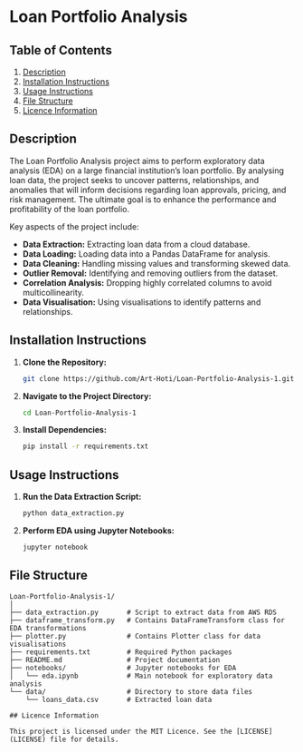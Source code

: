# Loan Portfolio Analysis

## Table of Contents
1. [Description](#description)
2. [Installation Instructions](#installation-instructions)
3. [Usage Instructions](#usage-instructions)
4. [File Structure](#file-structure)
5. [Licence Information](#licence-information)

## Description

The Loan Portfolio Analysis project aims to perform exploratory data analysis (EDA) on a large financial institution’s loan portfolio. By analysing loan data, the project seeks to uncover patterns, relationships, and anomalies that will inform decisions regarding loan approvals, pricing, and risk management. The ultimate goal is to enhance the performance and profitability of the loan portfolio.

Key aspects of the project include:
- **Data Extraction:** Extracting loan data from a cloud database.
- **Data Loading:** Loading data into a Pandas DataFrame for analysis.
- **Data Cleaning:** Handling missing values and transforming skewed data.
- **Outlier Removal:** Identifying and removing outliers from the dataset.
- **Correlation Analysis:** Dropping highly correlated columns to avoid multicollinearity.
- **Data Visualisation:** Using visualisations to identify patterns and relationships.

## Installation Instructions

1. **Clone the Repository:**
    ```bash
    git clone https://github.com/Art-Hoti/Loan-Portfolio-Analysis-1.git
    ```

2. **Navigate to the Project Directory:**
    ```bash
    cd Loan-Portfolio-Analysis-1
    ```

3. **Install Dependencies:**
    ```bash
    pip install -r requirements.txt
    ```

## Usage Instructions

1. **Run the Data Extraction Script:**
    ```bash
    python data_extraction.py
    ```

2. **Perform EDA using Jupyter Notebooks:**
    ```bash
    jupyter notebook
    ```

## File Structure
```plaintext
Loan-Portfolio-Analysis-1/
│
├── data_extraction.py       # Script to extract data from AWS RDS
├── dataframe_transform.py   # Contains DataFrameTransform class for EDA transformations
├── plotter.py               # Contains Plotter class for data visualisations
├── requirements.txt         # Required Python packages
├── README.md                # Project documentation
├── notebooks/               # Jupyter notebooks for EDA
│   └── eda.ipynb            # Main notebook for exploratory data analysis
└── data/                    # Directory to store data files
    └── loans_data.csv       # Extracted loan data

## Licence Information

This project is licensed under the MIT Licence. See the [LICENSE](LICENSE) file for details.
